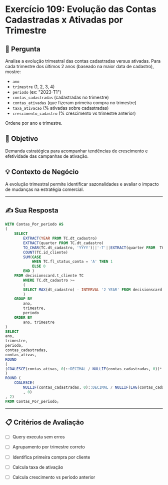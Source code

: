 # Exercício 109: Evolução das Contas Cadastradas x Ativadas por Trimestre

## 📝 Pergunta

Analise a evolução trimestral das contas cadastradas versus ativadas. Para cada trimestre dos últimos 2 anos (baseado na maior data de cadastro), mostre:

- `ano` 
- `trimestre` (1, 2, 3, 4)
- `periodo` (ex: "2023-T1")
- `contas_cadastradas` (cadastradas no trimestre)
- `contas_ativadas` (que fizeram primeira compra no trimestre)
- `taxa_ativacao` (% ativadas sobre cadastradas)
- `crescimento_cadastro` (% crescimento vs trimestre anterior)

Ordene por ano e trimestre.

## 🎯 Objetivo

Demanda estratégica para acompanhar tendências de crescimento e efetividade das campanhas de ativação.

## 💡 Contexto de Negócio

A evolução trimestral permite identificar sazonalidades e avaliar o impacto de mudanças na estratégia comercial.

---

## ✍️ Sua Resposta

```sql
WITH Contas_Por_periodo AS
(
    SELECT 
        EXTRACT(YEAR FROM TC.dt_cadastro)                                                                              AS ano,
        EXTRACT(quarter FROM TC.dt_cadastro)                                                                           AS trimestre,
        TO_CHAR(TC.dt_cadastro, 'YYYY')||'-T'||EXTRACT(quarter FROM  TC.dt_cadastro)                                   AS periodo,
        COUNT(TC.id_cliente)                                                                                           AS contas_cadastradas,
        SUM(CASE
            WHEN TC.fl_status_conta = 'A' THEN 1 
            ELSE 0
        END )                                                                                                          AS contas_ativas
    FROM decisionscard.t_cliente TC
        WHERE TC.dt_cadastro >= 
        (
        SELECT MAX(dt_cadastro) - INTERVAL '2 YEAR' FROM decisionscard.t_cliente
        )
    GROUP BY 
        ano,
        trimestre,
        periodo
    ORDER BY
        ano, trimestre
)
SELECT
ano,
trimestre,
periodo,
contas_cadastradas,
contas_ativas,
ROUND
(
(COALESCE(contas_ativas, 0)::DECIMAL / NULLIF(contas_cadastradas, 0))* 100, 2 
)                                                                                                                      AS taxa_ativacao,
ROUND (
    COALESCE(
        NULLIF(contas_cadastradas, 0)::DECIMAL / NULLIF(LAG(contas_cadastradas)OVER(ORDER BY periodo), 0)*100
        , 0)
, 2)                                                                                                                   AS crescimento_cadastro
FROM Contas_Por_periodo;
```

---

## 📋 Critérios de Avaliação

- [ ] Query executa sem erros
- [ ] Agrupamento por trimestre correto
- [ ] Identifica primeira compra por cliente
- [ ] Calcula taxa de ativação
- [ ] Calcula crescimento vs período anterior

